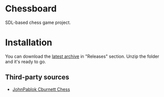 # Chessboard
SDL-based chess game project.

# Installation
You can download the [latest archive](https://github.com/1007Leo/Chessboard/releases/latest/download/Chessboard-v0.7.zip) in "Releases" section. Unzip the folder and it's ready to go.

## Third-party sources
* [JohnPablok Cburnett Chess](https://opengameart.org/content/chess-pieces-and-board-squares)
